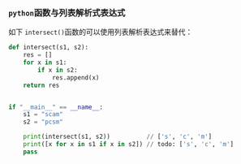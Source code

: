 ### `python`函数与列表解析式表达式

如下 `intersect()`函数的可以使用列表解析表达式来替代：

```python
def intersect(s1, s2):
    res = []
    for x in s1:
        if x in s2:
            res.append(x)
    return res


if "__main__" == __name__:
    s1 = "scam"
    s2 = "pcsm"

    print(intersect(s1, s2))          // ['s', 'c', 'm']
    print([x for x in s1 if x in s2]) // todo: ['s', 'c', 'm']
    pass
```